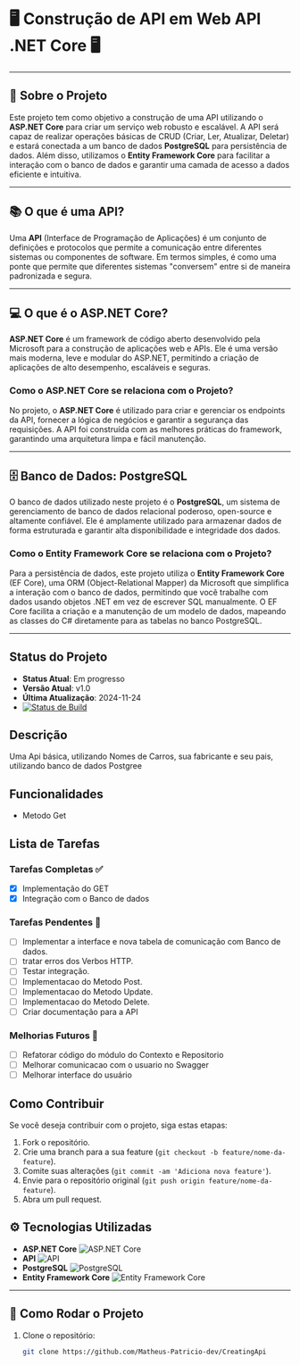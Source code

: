 # 🖥️ **Construção de API em Web API .NET Core** 🖥️

---

## 🚀 Sobre o Projeto

Este projeto tem como objetivo a construção de uma API utilizando o **ASP.NET Core** para criar um serviço web robusto e escalável. A API será capaz de realizar operações básicas de CRUD (Criar, Ler, Atualizar, Deletar) e estará conectada a um banco de dados **PostgreSQL** para persistência de dados. Além disso, utilizamos o **Entity Framework Core** para facilitar a interação com o banco de dados e garantir uma camada de acesso a dados eficiente e intuitiva.

---

## 📚 O que é uma API?

Uma **API** (Interface de Programação de Aplicações) é um conjunto de definições e protocolos que permite a comunicação entre diferentes sistemas ou componentes de software. Em termos simples, é como uma ponte que permite que diferentes sistemas "conversem" entre si de maneira padronizada e segura.

---

## 💻 O que é o ASP.NET Core?

**ASP.NET Core** é um framework de código aberto desenvolvido pela Microsoft para a construção de aplicações web e APIs. Ele é uma versão mais moderna, leve e modular do ASP.NET, permitindo a criação de aplicações de alto desempenho, escaláveis e seguras.

### Como o ASP.NET Core se relaciona com o Projeto?

No projeto, o **ASP.NET Core** é utilizado para criar e gerenciar os endpoints da API, fornecer a lógica de negócios e garantir a segurança das requisições. A API foi construída com as melhores práticas do framework, garantindo uma arquitetura limpa e fácil manutenção.

---

## 🗄️ Banco de Dados: PostgreSQL

O banco de dados utilizado neste projeto é o **PostgreSQL**, um sistema de gerenciamento de banco de dados relacional poderoso, open-source e altamente confiável. Ele é amplamente utilizado para armazenar dados de forma estruturada e garantir alta disponibilidade e integridade dos dados.

### Como o Entity Framework Core se relaciona com o Projeto?

Para a persistência de dados, este projeto utiliza o **Entity Framework Core** (EF Core), uma ORM (Object-Relational Mapper) da Microsoft que simplifica a interação com o banco de dados, permitindo que você trabalhe com dados usando objetos .NET em vez de escrever SQL manualmente. O EF Core facilita a criação e a manutenção de um modelo de dados, mapeando as classes do C# diretamente para as tabelas no banco PostgreSQL.

---

## Status do Projeto
- **Status Atual**: Em progresso
- **Versão Atual**: v1.0
- **Última Atualização**: 2024-11-24
- [![Status de Build](https://img.shields.io/badge/build-passing-brightgreen)](https://ci.example.com)

## Descrição
Uma Api básica, utilizando Nomes de Carros, sua fabricante e seu pais, utilizando banco de dados Postgree

## Funcionalidades
- Metodo Get

## Lista de Tarefas

### Tarefas Completas ✅
- [x] Implementação do GET
- [x] Integração com o Banco de dados

### Tarefas Pendentes 🚧
- [ ] Implementar a interface e nova tabela de comunicação com Banco de dados.
- [ ] tratar erros dos Verbos HTTP.
- [ ] Testar integração.
- [ ] Implementacao do Metodo Post.
- [ ] Implementacao do Metodo Update.
- [ ] Implementacao do Metodo Delete.
- [ ] Criar documentação para a API

### Melhorias Futuros 🌱
- [ ] Refatorar código do módulo do Contexto e Repositorio
- [ ] Melhorar comunicacao com o usuario no Swagger
- [ ] Melhorar interface do usuário

## Como Contribuir
Se você deseja contribuir com o projeto, siga estas etapas:
1. Fork o repositório.
2. Crie uma branch para a sua feature (`git checkout -b feature/nome-da-feature`).
3. Comite suas alterações (`git commit -am 'Adiciona nova feature'`).
4. Envie para o repositório original (`git push origin feature/nome-da-feature`).
5. Abra um pull request.


## ⚙️ Tecnologias Utilizadas

- **ASP.NET Core** ![ASP.NET Core](https://img.shields.io/badge/-ASP.NET%20Core-512BD4?style=flat&logo=aspnetcore&logoColor=white)
- **API** ![API](https://img.shields.io/badge/-API-25D366?style=flat&logo=api&logoColor=white)
- **PostgreSQL** ![PostgreSQL](https://img.shields.io/badge/-PostgreSQL-336791?style=flat&logo=postgresql&logoColor=white)
- **Entity Framework Core** ![Entity Framework Core](https://img.shields.io/badge/-Entity%20Framework%20Core-7C7C7C?style=flat&logo=entitydotnet&logoColor=white)

---

## 🔧 Como Rodar o Projeto

1. Clone o repositório:
   ```bash
   git clone https://github.com/Matheus-Patricio-dev/CreatingApi
